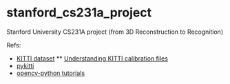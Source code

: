 # stanford_cs231a_project
Stanford University CS231A project (from 3D Reconstruction to Recognition)


Refs:
* [KITTI dataset](http://www.cvlibs.net/datasets/kitti/index.php)
  ** [Understanding KITTI calibration files](https://stackoverflow.com/questions/29407474/how-to-understand-the-kitti-camera-calibration-files)
* [pykitti](https://github.com/utiasSTARS/pykitti)
* [opencv-python tutorials](https://opencv-python-tutroals.readthedocs.io/en/latest/py_tutorials/py_setup/py_table_of_contents_setup/py_table_of_contents_setup.html#py-table-of-content-setup)